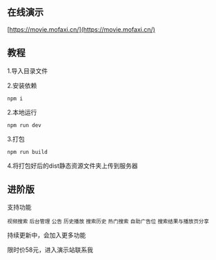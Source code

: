 ## 在线演示

[https://movie.mofaxi.cn/](https://movie.mofaxi.cn/)

## 教程

1.导入目录文件

2.安装依赖

`npm i`

2.本地运行

`npm run dev`

3.打包

`npm run build`

4.将打包好后的dist静态资源文件夹上传到服务器

## 进阶版

支持功能

`视频搜索`
`后台管理`
`公告`
`历史播放`
`搜索历史`
`热门搜索`
`自助广告位`
`搜索结果与播放页分享`

持续更新中，会加入更多功能

限时价58元，进入演示站联系我
